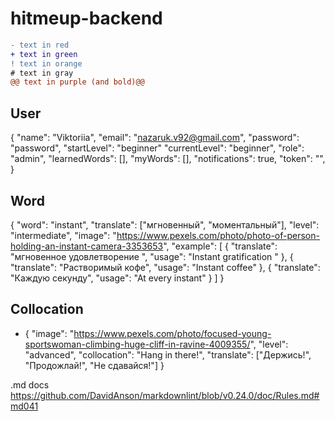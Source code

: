 # hitmeup-backend
```diff
- text in red
+ text in green
! text in orange
# text in gray
@@ text in purple (and bold)@@
```

## User 

{
  "name": "Viktoriia",
  "email": "nazaruk.v92@gmail.com",
  "password": "password",
  "startLevel": "beginner"
  "currentLevel": "beginner",
  "role": "admin",
  "learnedWords": [],
  "myWords": [],
  "notifications": true,
  "token": "",
}


## Word
 {
  "word": "instant",
  "translate": ["мгновенный", "моментальный"],
  "level": "intermediate",
  "image": "https://www.pexels.com/photo/photo-of-person-holding-an-instant-camera-3353653",
  "example": [
    { "translate": "мгновенное удовлетворение ", "usage": "Instant gratification " },
    { "translate": "Растворимый кофе", "usage": "Instant coffee" },
    { "translate": "Каждую секунду", "usage": "At every instant" }
  ]
}

## Collocation
- {
  "image": "https://www.pexels.com/photo/focused-young-sportswoman-climbing-huge-cliff-in-ravine-4009355/",
  "level": "advanced",
  "collocation": "Hang in there!",
  "translate": ["Держись!", "Продожлай!", "Не сдавайся!"]
}


.md docs 
https://github.com/DavidAnson/markdownlint/blob/v0.24.0/doc/Rules.md#md041
